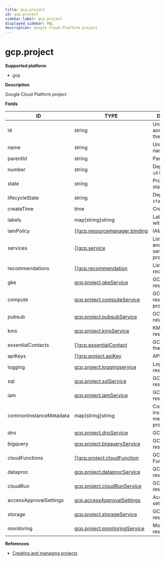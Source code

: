 ```yaml
---
title: gcp.project
id: gcp.project
sidebar_label: gcp.project
displayed_sidebar: MQL
description: Google Cloud Platform project
---
```


# gcp.project

**Supported platform**

- gcp

**Description**

Google Cloud Platform project

**Fields**

| ID                     | TYPE                                                                    | DESCRIPTION                                            |
| ---------------------- | ----------------------------------------------------------------------- | ------------------------------------------------------ |
| id                     | string                                                                  | Unique, user-assigned ID of the project                |
| name                   | string                                                                  | Unique resource name                                   |
| parentId               | string                                                                  | Parent ID                                              |
| number                 | string                                                                  | Deprecated. Use `id` instead.                          |
| state                  | string                                                                  | Project lifecycle state                                |
| lifecycleState         | string                                                                  | Deprecated. Use `state` instead.                       |
| createTime             | time                                                                    | Creation time                                          |
| labels                 | map[string]string                                                       | Labels associated with this project                    |
| iamPolicy              | &#91;&#93;[gcp.resourcemanager.binding](gcp.resourcemanager.binding.md) | IAM policy                                             |
| services               | &#91;&#93;[gcp.service](gcp.service.md)                                 | List of available and enabled services for the project |
| recommendations        | &#91;&#93;[gcp.recommendation](gcp.recommendation.md)                   | List of recommendations                                |
| gke                    | [gcp.project.gkeService](gcp.project.gkeservice.md)                     | GCP GKE resources                                      |
| compute                | [gcp.project.computeService](gcp.project.computeservice.md)             | GCP Compute resources for the project                  |
| pubsub                 | [gcp.project.pubsubService](gcp.project.pubsubservice.md)               | GCP pub/sub-related resources                          |
| kms                    | [gcp.project.kmsService](gcp.project.kmsservice.md)                     | KMS-related resources                                  |
| essentialContacts      | &#91;&#93;[gcp.essentialContact](gcp.essentialcontact.md)               | GCP contacts for the project                           |
| apiKeys                | &#91;&#93;[gcp.project.apiKey](gcp.project.apikey.md)                   | API keys                                               |
| logging                | [gcp.project.loggingservice](gcp.project.loggingservice.md)             | Logging resources                                      |
| sql                    | [gcp.project.sqlService](gcp.project.sqlservice.md)                     | GCP Cloud SQL resources                                |
| iam                    | [gcp.project.iamService](gcp.project.iamservice.md)                     | GCP IAM resources                                      |
| commonInstanceMetadata | map[string]string                                                       | Common instance metadata for the project               |
| dns                    | [gcp.project.dnsService](gcp.project.dnsservice.md)                     | GCP Cloud DNS                                          |
| bigquery               | [gcp.project.bigqueryService](gcp.project.bigqueryservice.md)           | GCP BigQuery resources                                 |
| cloudFunctions         | &#91;&#93;[gcp.project.cloudFunction](gcp.project.cloudfunction.md)     | GCP Cloud Functions                                    |
| dataproc               | [gcp.project.dataprocService](gcp.project.dataprocservice.md)           | GCP Dataproc resources                                 |
| cloudRun               | [gcp.project.cloudRunService](gcp.project.cloudrunservice.md)           | GCP Cloud Run resources                                |
| accessApprovalSettings | [gcp.accessApprovalSettings](gcp.accessapprovalsettings.md)             | Access approval settings                               |
| storage                | [gcp.project.storageService](gcp.project.storageservice.md)             | GCP Storage resources                                  |
| monitoring             | [gcp.project.monitoringService](gcp.project.monitoringservice.md)       | Monitoring resources                                   |

**References**

- [Creating and managing projects](https://cloud.google.com/resource-manager/docs/creating-managing-projects)
